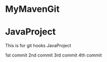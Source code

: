 # MyMavenGit
# JavaProject

This is for git hooks JavaProject

1st commit
2nd commit
3rd commit
4th commit

